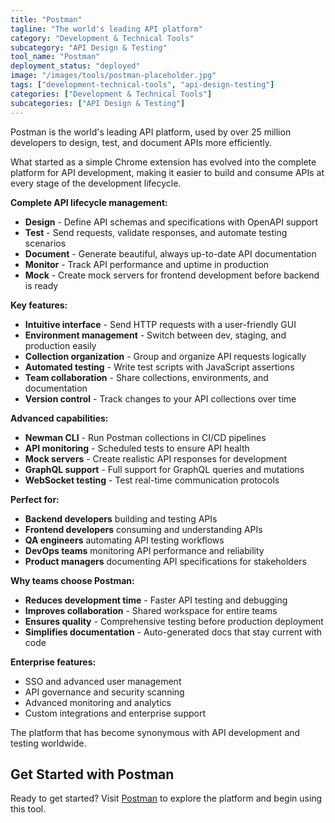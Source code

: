 ```yaml
---
title: "Postman"
tagline: "The world's leading API platform"
category: "Development & Technical Tools"
subcategory: "API Design & Testing"
tool_name: "Postman"
deployment_status: "deployed"
image: "/images/tools/postman-placeholder.jpg"
tags: ["development-technical-tools", "api-design-testing"]
categories: ["Development & Technical Tools"]
subcategories: ["API Design & Testing"]
---
```

Postman is the world's leading API platform, used by over 25 million developers to design, test, and document APIs more efficiently.

What started as a simple Chrome extension has evolved into the complete platform for API development, making it easier to build and consume APIs at every stage of the development lifecycle.

**Complete API lifecycle management:**
- **Design** - Define API schemas and specifications with OpenAPI support
- **Test** - Send requests, validate responses, and automate testing scenarios
- **Document** - Generate beautiful, always up-to-date API documentation
- **Monitor** - Track API performance and uptime in production
- **Mock** - Create mock servers for frontend development before backend is ready

**Key features:**
- **Intuitive interface** - Send HTTP requests with a user-friendly GUI
- **Environment management** - Switch between dev, staging, and production easily
- **Collection organization** - Group and organize API requests logically
- **Automated testing** - Write test scripts with JavaScript assertions
- **Team collaboration** - Share collections, environments, and documentation
- **Version control** - Track changes to your API collections over time

**Advanced capabilities:**
- **Newman CLI** - Run Postman collections in CI/CD pipelines
- **API monitoring** - Scheduled tests to ensure API health
- **Mock servers** - Create realistic API responses for development
- **GraphQL support** - Full support for GraphQL queries and mutations
- **WebSocket testing** - Test real-time communication protocols

**Perfect for:**
- **Backend developers** building and testing APIs
- **Frontend developers** consuming and understanding APIs
- **QA engineers** automating API testing workflows
- **DevOps teams** monitoring API performance and reliability
- **Product managers** documenting API specifications for stakeholders

**Why teams choose Postman:**
- **Reduces development time** - Faster API testing and debugging
- **Improves collaboration** - Shared workspace for entire teams
- **Ensures quality** - Comprehensive testing before production deployment
- **Simplifies documentation** - Auto-generated docs that stay current with code

**Enterprise features:**
- SSO and advanced user management
- API governance and security scanning
- Advanced monitoring and analytics
- Custom integrations and enterprise support

The platform that has become synonymous with API development and testing worldwide.

## Get Started with Postman

Ready to get started? Visit [Postman](https://www.postman.com) to explore the platform and begin using this tool.